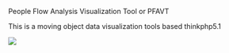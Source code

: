 People Flow Analysis Visualization Tool or PFAVT

This is a moving object data visualization tools based thinkphp5.1

![](https://box.kancloud.cn/5a0aaa69a5ff42657b5c4715f3d49221) 
